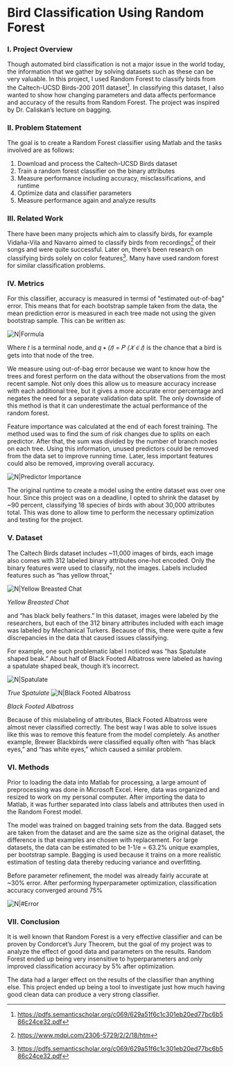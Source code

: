 # Bird Classification Using Random Forest

### I. Project Overview
Though automated bird classification is not a major issue in the world today, the information that we gather by solving datasets such as these can be very valuable. In this project, I used Random Forest to classify birds from the Caltech-UCSD Birds-200 2011 dataset[^1]. In classifying this dataset, I also wanted to show how changing parameters and data affects performance and accuracy of the results from Random Forest. The project was inspired by Dr. Caliskan’s lecture on bagging.

### II. Problem Statement
The goal is to create a Random Forest classifier using Matlab and the tasks involved are as follows:
1. Download and process the Caltech-UCSD Birds dataset
2. Train a random forest classifier on the binary attributes
3. Measure performance including accuracy, misclassifications, and runtime
4. Optimize data and classifier parameters
5. Measure performance again and analyze results

### III. Related Work
There have been many projects which aim to classify birds, for example Vidaña-Vila and Navarro aimed to classify birds from recordings[^2] of their songs and were quite successful. Later on, there’s been research on classifying birds solely on color features[^3]. Many have used random forest for similar classification problems.

### IV. Metrics
For this classifier, accuracy is measured in termsi of "estimated out-of-bag" error. This means that for each bootstrap sample taken from the data, the mean prediction error is measured in each tree made not using the given bootstrap sample. This can be written as:

![N|Formula](https://github.com/connorkutz/Machine-Learining/raw/master/Random%20Forest%20-%20UCSD%20Birds/formula.png)

Where 𝑡 is a terminal node, and 𝑞 ∗ *(𝑡)* = 𝑃 *(𝑋 ∈ 𝑡)* is the chance that a bird is gets into that node of the tree. 

We measure using out-of-bag error because we want to know how the trees and forest perform on the data without the observations from the most recent sample. Not only does this allow us to measure accuracy increase with each additional tree, but it gives a more accurate error percentage and negates the need for a separate validation data split. The only downside of this method is that it can underestimate the actual performance of the random forest.

Feature importance was calculated at the end of each forest training. The method used was to find the sum of risk changes due to splits on each predictor. After that, the sum was divided by the number of branch nodes on each tree. Using this information, unused predictors could be removed from the data set to improve running time. Later, less important features could also be removed, improving overall accuracy. 

![N|Predictor Importance](https://github.com/connorkutz/Machine-Learining/raw/master/Random%20Forest%20-%20UCSD%20Birds/Predictor%20Importance.jpg)

The original runtime to create a model using the entire dataset was over one hour. Since this project was on a deadline, I opted to shrink the dataset by ~90 percent, classifying 18 species of birds with about 30,000 attributes total. This was done to allow time to perform the necessary optimization and testing for the project. 

### V. Dataset
The Caltech Birds dataset includes ~11,000 images of birds, each image also comes with 312 labeled binary attributes one-hot encoded. Only the binary features were used to classify, not the images. Labels included features such as “has yellow throat,”

![N|Yellow Breasted Chat](https://github.com/connorkutz/Machine-Learining/raw/master/Random%20Forest%20-%20UCSD%20Birds/Yellow_Breasted_Chat_0014_21970.jpg)

*Yellow Breasted Chat*

and “has black belly feathers.” In this dataset, images were labeled by the researchers, but each of the 312 binary attributes included with each image was labeled by Mechanical Turkers. Because of this, there were quite a few discrepancies in the data that caused issues classifying.

For example, one such problematic label I noticed was “has Spatulate shaped beak.” About half of Black Footed Albatross were labeled as having a spatulate shaped beak, though it’s incorrect. 

![N|Spatulate](https://github.com/connorkutz/Machine-Learining/raw/master/Random%20Forest%20-%20UCSD%20Birds/Spatulate.jpg)

*True Spatulate*
![N|Black Footed Albatross](https://github.com/connorkutz/Machine-Learining/raw/master/Random%20Forest%20-%20UCSD%20Birds/Albatross.jpg)

*Black Footed Albatross*

Because of this mislabeling of attributes, Black Footed Albatross were almost never classified correctly. The best way I was able to solve issues like this was to remove this feature from the model completely. As another example, Brewer Blackbirds were classified equally often with “has black eyes,” and “has white eyes,” which caused a similar problem.

### VI. Methods
Prior to loading the data into Matlab for processing, a large amount of preprocessing was done in Microsoft Excel. Here, data was organized and resized to work on my personal computer. After importing the data to Matlab, it was further separated into class labels and attributes then used in the Random Forest model.

The model was trained on bagged training sets from the data. Bagged sets are taken from the dataset and are the same size as the original dataset, the difference is that examples are chosen with replacement. For large datasets, the data can be estimated to be 1-1/e = 63.2% unique examples, per bootstrap sample. Bagging is used because it trains on a more realistic estimation of testing data thereby reducing variance and overfitting. 

Before parameter refinement, the model was already fairly accurate at ~30% error. After performing hyperparameter optimization, classification accuracy converged around 75%

![N|#Error](https://github.com/connorkutz/Machine-Learining/raw/master/Random%20Forest%20-%20UCSD%20Birds/Error(1-1000).jpg)

### VII. Conclusion
It is well known that Random Forest is a very effective classifier and can be proven by Condorcet’s Jury Theorem, but the goal of my project was to analyze the effect of good data and parameters on the results. Random Forest ended up being very insensitive to hyperparameters and only improved classification accuracy by 5% after optimization.

The data had a larger effect on the results of the classifier than anything else. This project ended up being a tool to investigate just how much having good clean data can produce a very strong classifier. 

[^1]: https://pdfs.semanticscholar.org/c069/629a51f6c1c301eb20ed77bc6b586c24ce32.pdf
[^2]: https://www.mdpi.com/2306-5729/2/2/18/htm
[^3]: https://pdfs.semanticscholar.org/c069/629a51f6c1c301eb20ed77bc6b586c24ce32.pdf
